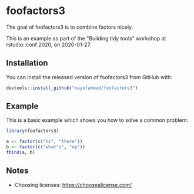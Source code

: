 
# foofactors3

<!-- badges: start -->
<!-- badges: end -->

The goal of foofactors3 is to combine factors nicely. 

This is an example as part of the "Building tidy tools" workshop at rstudio::conf 2020, on 2020-01-27. 

## Installation

You can install the released version of foofactors3 from GitHub with:

``` r
devtools::install_github("nayefahmad/foofactors3")
```

## Example

This is a basic example which shows you how to solve a common problem:

``` r
library(foofactors3)

a <- factor(c("hi", "there"))
b <- factor(c("what's", "up"))
fbind(a, b)

```

## Notes

* Choosing licenses: https://choosealicense.com/ 
